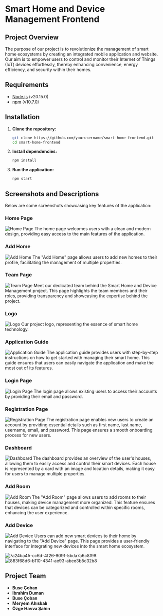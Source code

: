 # Smart Home and Device Management Frontend

## Project Overview

The purpose of our project is to revolutionize the management of smart home ecosystems by creating an integrated mobile application and website. Our aim is to empower users to control and monitor their Internet of Things (IoT) devices effortlessly, thereby enhancing convenience, energy efficiency, and security within their homes.

## Requirements
- [Node.js](https://nodejs.org/) (v20.15.0)
- [npm](https://www.npmjs.com/) (v10.7.0)

## Installation
1. **Clone the repository:**
    ```bash
    git clone https://github.com/yourusername/smart-home-frontend.git
    cd smart-home-frontend
    ```

2. **Install dependencies:**
    ```bash
    npm install
    ```

3. **Run the application:**
    ```bash
    npm start
    ```

## Screenshots and Descriptions
Below are some screenshots showcasing key features of the application:

### Home Page
![Home Page](https://github.com/busecoban/SmartHomeandDeviceManagementFrontEnd/assets/73944611/22d7b111-780f-46d6-8368-7dc3a157375b)
The home page welcomes users with a clean and modern design, providing easy access to the main features of the application.

### Add Home
![Add Home](https://github.com/busecoban/SmartHomeandDeviceManagementFrontEnd/assets/73944611/99f52e24-5759-4f1d-9f30-3849060bc9ce)
The "Add Home" page allows users to add new homes to their profile, facilitating the management of multiple properties.

### Team Page
![Team Page](https://github.com/busecoban/SmartHomeandDeviceManagementFrontEnd/assets/73944611/74cd8986-2dc2-42e3-ac4e-12c763ff4a18)
Meet our dedicated team behind the Smart Home and Device Management project. This page highlights the team members and their roles, providing transparency and showcasing the expertise behind the project.

### Logo
![Logo](https://github.com/busecoban/SmartHomeandDeviceManagementFrontEnd/assets/73944611/ff5475d7-c574-4781-b509-d0cfe0423e5f)
Our project logo, representing the essence of smart home technology.

### Application Guide
![Application Guide](https://github.com/busecoban/SmartHomeandDeviceManagementFrontEnd/assets/73944611/2d457909-0aa9-40f9-bf19-d2cd5eb1a780)
The application guide provides users with step-by-step instructions on how to get started with managing their smart home. This guide ensures that users can easily navigate the application and make the most out of its features.

### Login Page
![Login Page](https://github.com/busecoban/SmartHomeandDeviceManagementFrontEnd/assets/73944611/4edabae7-487b-412c-931d-4f61fe2bfdf5)
The login page allows existing users to access their accounts by providing their email and password.

### Registration Page
![Registration Page](https://github.com/busecoban/SmartHomeandDeviceManagementFrontEnd/assets/73944611/1882e098-bced-49b4-9a58-1f8aea5a9018)
The registration page enables new users to create an account by providing essential details such as first name, last name, username, email, and password. This page ensures a smooth onboarding process for new users.

### Dashboard
![Dashboard](https://github.com/busecoban/SmartHomeandDeviceManagementFrontEnd/assets/73944611/0be809b7-4ad8-4ee0-a409-34d30f375099)
The dashboard provides an overview of the user's houses, allowing them to easily access and control their smart devices. Each house is represented by a card with an image and location details, making it easy for users to manage multiple properties.

### Add Room
![Add Room](https://github.com/busecoban/SmartHomeandDeviceManagementFrontEnd/assets/73944611/0638db13-c24b-475c-ac06-84d240ae7985)
The "Add Room" page allows users to add rooms to their houses, making device management more organized. This feature ensures that devices can be categorized and controlled within specific rooms, enhancing the user experience.

### Add Device
![Add Device](https://github.com/busecoban/SmartHomeandDeviceManagementFrontEnd/assets/73944611/21a8c499-c84e-4e9a-93a2-8f90a19869f9)
Users can add new smart devices to their home by navigating to the "Add Device" page. This page provides a user-friendly interface for integrating new devices into the smart home ecosystem.

![7a24ba45-cc6d-4f26-809f-5bda7a6c8f98](https://github.com/busecoban/SmartHomeandDeviceManagementFrontEnd/assets/73944611/70892343-3911-4108-bc52-200d7286673e)
![883f68d6-b110-4341-ae93-abee3b5c32b8](https://github.com/busecoban/SmartHomeandDeviceManagementFrontEnd/assets/73944611/1c01ad3c-4c53-4786-8d4e-2ed14a0856c9)


## Project Team
- **Buse Çoban**
- **Ibrahim Duman**
- **Buse Çoban**
- **Meryem Ahıskalı**
- **Özge Havva Şahin**
